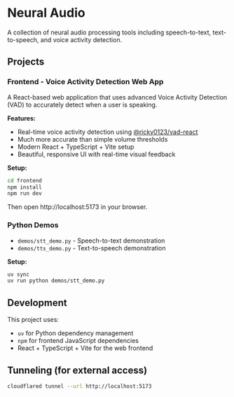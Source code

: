 # Neural Audio

A collection of neural audio processing tools including speech-to-text, text-to-speech, and voice activity detection.

## Projects

### Frontend - Voice Activity Detection Web App
A React-based web application that uses advanced Voice Activity Detection (VAD) to accurately detect when a user is speaking.

**Features:**
- Real-time voice activity detection using [@ricky0123/vad-react](https://docs.vad.ricky0123.com/user-guide/react/)
- Much more accurate than simple volume thresholds
- Modern React + TypeScript + Vite setup
- Beautiful, responsive UI with real-time visual feedback

**Setup:**
```bash
cd frontend
npm install
npm run dev
```

Then open http://localhost:5173 in your browser.

### Python Demos
- `demos/stt_demo.py` - Speech-to-text demonstration
- `demos/tts_demo.py` - Text-to-speech demonstration

**Setup:**
```bash
uv sync
uv run python demos/stt_demo.py
```

## Development

This project uses:
- `uv` for Python dependency management
- `npm` for frontend JavaScript dependencies
- React + TypeScript + Vite for the web frontend

## Tunneling (for external access)
```bash
cloudflared tunnel --url http://localhost:5173
```